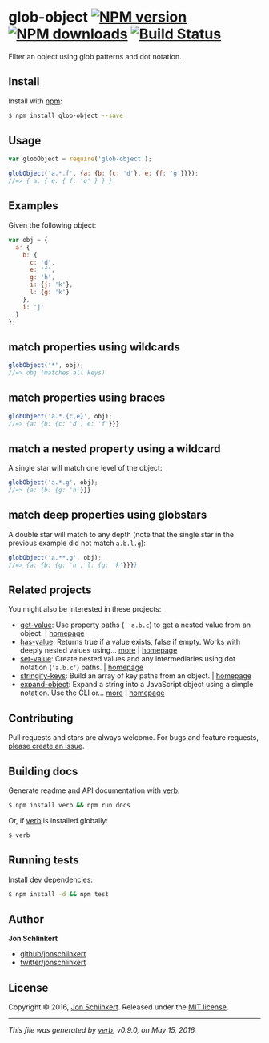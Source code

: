 # glob-object [![NPM version](https://img.shields.io/npm/v/glob-object.svg?style=flat)](https://www.npmjs.com/package/glob-object) [![NPM downloads](https://img.shields.io/npm/dm/glob-object.svg?style=flat)](https://npmjs.org/package/glob-object) [![Build Status](https://img.shields.io/travis/jonschlinkert/glob-object.svg?style=flat)](https://travis-ci.org/jonschlinkert/glob-object)

Filter an object using glob patterns and dot notation.

## Install

Install with [npm](https://www.npmjs.com/):

```sh
$ npm install glob-object --save
```

## Usage

```js
var globObject = require('glob-object');

globObject('a.*.f', {a: {b: {c: 'd'}, e: {f: 'g'}}});
//=> { a: { e: { f: 'g' } } }
```

## Examples

Given the following object:

```js
var obj = {
  a: {
    b: {
      c: 'd',
      e: 'f',
      g: 'h',
      i: {j: 'k'},
      l: {g: 'k'}
    },
    i: 'j'
  }
};
```

## match properties using wildcards

```js
globObject('*', obj);
//=> obj (matches all keys)
```

## match properties using braces

```js
globObject('a.*.{c,e}', obj);
//=> {a: {b: {c: 'd', e: 'f'}}}
```

## match a nested property using a wildcard

A single star will match one level of the object:

```js
globObject('a.*.g', obj);
//=> {a: {b: {g: 'h'}}}
```

## match deep properties using globstars

A double star will match to any depth (note that the single star in the previous example did not match `a.b.l.g`):

```js
globObject('a.**.g', obj);
//=> {a: {b: {g: 'h', l: {g: 'k'}}}}
```

## Related projects

You might also be interested in these projects:

* [get-value](https://www.npmjs.com/package/get-value): Use property paths (`  a.b.c`) to get a nested value from an object. | [homepage](https://github.com/jonschlinkert/get-value)
* [has-value](https://www.npmjs.com/package/has-value): Returns true if a value exists, false if empty. Works with deeply nested values using… [more](https://www.npmjs.com/package/has-value) | [homepage](https://github.com/jonschlinkert/has-value)
* [set-value](https://www.npmjs.com/package/set-value): Create nested values and any intermediaries using dot notation (`'a.b.c'`) paths. | [homepage](https://github.com/jonschlinkert/set-value)
* [stringify-keys](https://www.npmjs.com/package/stringify-keys): Build an array of key paths from an object. | [homepage](https://github.com/doowb/stringify-keys)
* [expand-object](https://www.npmjs.com/package/expand-object): Expand a string into a JavaScript object using a simple notation. Use the CLI or… [more](https://www.npmjs.com/package/expand-object) | [homepage](https://github.com/jonschlinkert/expand-object)

## Contributing

Pull requests and stars are always welcome. For bugs and feature requests, [please create an issue](https://github.com/jonschlinkert/glob-object/issues/new).

## Building docs

Generate readme and API documentation with [verb](https://github.com/verbose/verb):

```sh
$ npm install verb && npm run docs
```

Or, if [verb](https://github.com/verbose/verb) is installed globally:

```sh
$ verb
```

## Running tests

Install dev dependencies:

```sh
$ npm install -d && npm test
```

## Author

**Jon Schlinkert**

* [github/jonschlinkert](https://github.com/jonschlinkert)
* [twitter/jonschlinkert](http://twitter.com/jonschlinkert)

## License

Copyright © 2016, [Jon Schlinkert](https://github.com/jonschlinkert).
Released under the [MIT license](https://github.com/jonschlinkert/glob-object/blob/master/LICENSE).

***

_This file was generated by [verb](https://github.com/verbose/verb), v0.9.0, on May 15, 2016._